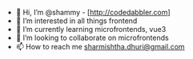 - 👋 Hi, I’m @shammy - [http://codedabbler.com]
- 👀 I’m interested in all things frontend
- 🌱 I’m currently learning microfrontends, vue3
- 💞️ I’m looking to collaborate on microfrontends
- 📫 How to reach me sharmishtha.dhuri@gmail.com

<!---
shammy/shammy is a ✨ special ✨ repository because its `README.md` (this file) appears on your GitHub profile.
You can click the Preview link to take a look at your changes.
--->
